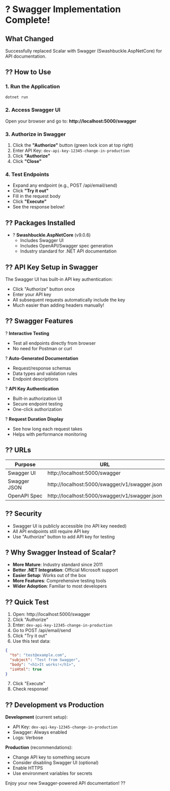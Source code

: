 # ? Swagger Implementation Complete!

## What Changed

Successfully replaced Scalar with Swagger (Swashbuckle.AspNetCore) for API documentation.

## ?? How to Use

### 1. Run the Application
```bash
dotnet run
```

### 2. Access Swagger UI
Open your browser and go to:
**http://localhost:5000/swagger**

### 3. Authorize in Swagger
1. Click the **"Authorize"** button (green lock icon at top right)
2. Enter API Key: `dev-api-key-12345-change-in-production`
3. Click **"Authorize"**
4. Click **"Close"**

### 4. Test Endpoints
- Expand any endpoint (e.g., POST /api/email/send)
- Click **"Try it out"**
- Fill in the request body
- Click **"Execute"**
- See the response below!

## ?? Packages Installed

- ? **Swashbuckle.AspNetCore** (v9.0.6)
  - Includes Swagger UI
  - Includes OpenAPI/Swagger spec generation
  - Industry standard for .NET API documentation

## ?? API Key Setup in Swagger

The Swagger UI has built-in API key authentication:
- Click "Authorize" button once
- Enter your API key
- All subsequent requests automatically include the key
- Much easier than adding headers manually!

## ?? Swagger Features

? **Interactive Testing**
- Test all endpoints directly from browser
- No need for Postman or curl

? **Auto-Generated Documentation**
- Request/response schemas
- Data types and validation rules
- Endpoint descriptions

? **API Key Authentication**
- Built-in authorization UI
- Secure endpoint testing
- One-click authorization

? **Request Duration Display**
- See how long each request takes
- Helps with performance monitoring

## ?? URLs

| Purpose | URL |
|---------|-----|
| Swagger UI | http://localhost:5000/swagger |
| Swagger JSON | http://localhost:5000/swagger/v1/swagger.json |
| OpenAPI Spec | http://localhost:5000/swagger/v1/swagger.json |

## ?? Security

- Swagger UI is publicly accessible (no API key needed)
- All API endpoints still require API key
- Use "Authorize" button to add API key for testing

## ? Why Swagger Instead of Scalar?

- **More Mature**: Industry standard since 2011
- **Better .NET Integration**: Official Microsoft support
- **Easier Setup**: Works out of the box
- **More Features**: Comprehensive testing tools
- **Wider Adoption**: Familiar to most developers

## ?? Quick Test

1. Open: http://localhost:5000/swagger
2. Click "Authorize"
3. Enter: `dev-api-key-12345-change-in-production`
4. Go to POST /api/email/send
5. Click "Try it out"
6. Use this test data:
```json
{
  "to": "test@example.com",
  "subject": "Test from Swagger",
  "body": "<h1>It works!</h1>",
  "isHtml": true
}
```
7. Click "Execute"
8. Check response!

## ?? Development vs Production

**Development** (current setup):
- API Key: `dev-api-key-12345-change-in-production`
- Swagger: Always enabled
- Logs: Verbose

**Production** (recommendations):
- Change API key to something secure
- Consider disabling Swagger UI (optional)
- Enable HTTPS
- Use environment variables for secrets

Enjoy your new Swagger-powered API documentation! ??
